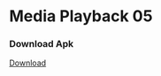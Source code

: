 # Media Playback 05

### Download Apk
[Download](https://drive.google.com/open?id=0BxUc9o6AFh3HaGxNYzQtSEo0QTQ)

